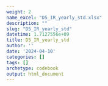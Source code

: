 ```yaml
---
weight: 2
name_excel: "D5_IR_yearly_std.xlsx"
description: ""
slug: "D5_IR_yearly_std"
datetime: 1.7127556e+09
title: D5_IR_yearly_std
author: ''
date: '2024-04-10'
categories: []
tags: []
archetype: codebook
output: html_document
---
```


<div class="tabcontent"></div>
